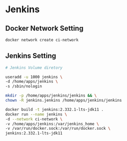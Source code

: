 # Jenkins


## Docker Network Setting
```bash
docker network create ci-network
```


## Jenkins Setting
```bash
# Jenkins Volume diretory

useradd -u 1000 jenkins \
-d /home/apps/jenkins \
-s /sbin/nologin

mkdir -p /home/apps/jenkins/jenkins && \
chown -R jenkins.jenkins /home/apps/jenkins/jenkins

docker build -t jenkins:2.332.1-lts-jdk11 .
docker run --name jenkins \
-d --network ci-network \
-v /home/apps/jenkins:/var/jenkins_home \
-v /var/run/docker.sock:/var/run/docker.sock \
jenkins:2.332.1-lts-jdk11
```